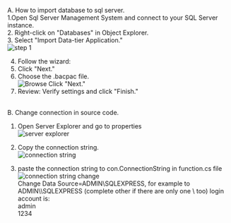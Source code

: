 A. How to import database to sql server.<br>
1.Open Sql Server Management System and connect to your SQL Server instance.<br>
2. Right-click on "Databases" in Object Explorer.<br>
3. Select "Import Data-tier Application."<br>
![step 1](https://github.com/GDkelvin/Hotel-Management/assets/136468103/d76a908a-0a97-4f2c-b7fe-a10f8188c16f)<br>

4. Follow the wizard:<br>
5. Click "Next."<br>
6. Choose the .bacpac file.<br>
![Browse](https://github.com/GDkelvin/Hotel-Management/assets/136468103/5c49d939-efff-4c02-aabd-0bb156999056)
Click "Next."<br>
7. Review: Verify settings and click "Finish."<br><br>

B. Change connection in source code.
1. Open Server Explorer and go to properties<br>
![server explorer](https://github.com/GDkelvin/Hotel-Management/assets/136468103/2f297b22-6d8f-4f5c-bae7-8a507a3767ed)<br>

2. Copy the connection string.<br>
![connection string](https://github.com/GDkelvin/Hotel-Management/assets/136468103/01a4b1bf-da0d-455b-a676-23b6df16bcb5)<br>

3. paste the connection string to con.ConnectionString in function.cs file<br>
![connection string change](https://github.com/GDkelvin/Hotel-Management/assets/136468103/5e4433dd-5a1c-417f-948f-abe89c16ed0b)<br>
Change Data Source=ADMIN\SQLEXPRESS, for example to ADMIN\\\SQLEXPRESS (complete other if there are only one \ too)
login account is: <br>
admin <br>
1234

